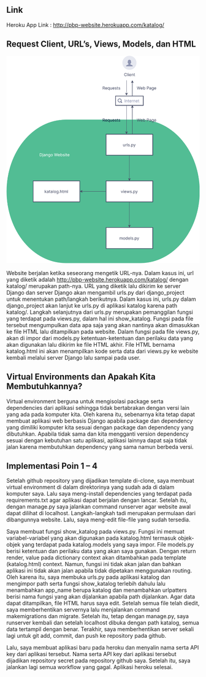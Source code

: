 ## Link

Heroku App Link : http://pbp-website.herokuapp.com/katalog/

## Request Client, URL’s, Views, Models, dan HTML

![BAGAN](/Flowchart.png)

Website berjalan ketika seseorang mengetik URL-nya. Dalam kasus ini, url yang diketik adalah http://pbp-website.herokuapp.com/katalog/ dengan katalog/ merupakan path-nya. URL yang diketik lalu dikirim ke server Django dan server Django akan mengambil urls.py dari django_project untuk menentukan path/langkah berikutnya. Dalam kasus ini, urls.py dalam django_project akan lanjut ke urls.py di aplikasi katalog karena path katalog/. Langkah selanjutnya dari urls.py merupakan pemanggilan fungsi yang terdapat pada views.py, dalam hal ini show_katalog. Fungsi pada file tersebut mengumpulkan data apa saja yang akan nantinya akan dimasukkan ke file HTML lalu ditampilkan pada website. Dalam fungsi pada file views.py, akan di impor dari models.py ketentuan-ketentuan dan perilaku data yang akan digunakan lalu dikirim ke file HTML akhir. File HTML bernama katalog.html ini akan menampilkan kode serta data dari views.py ke website kembali melalui server Django lalu sampai pada user.

## Virtual Environments dan Apakah Kita Membutuhkannya?

Virtual environment berguna untuk mengisolasi package serta dependencies dari aplikasi sehingga tidak bertabrakan dengan versi lain yang ada pada komputer kita. Oleh karena itu, sebenarnya kita tetap dapat membuat aplikasi web berbasis Django apabila package dan dependency yang dimiliki komputer kita sesuai dengan package dan dependency yang dibutuhkan. Apabila tidak sama dan kita mengganti version dependency sesuai dengan kebutuhan satu aplikasi, aplikasi lainnya dapat saja tidak jalan karena membutuhkan dependency yang sama namun berbeda versi.

## Implementasi Poin 1 – 4

Setelah github repository yang dijadikan template di-clone, saya membuat virtual environment di dalam direktorinya yang sudah ada di dalam komputer saya. Lalu saya meng-install dependencies yang terdapat pada requirements.txt agar aplikasi dapat berjalan dengan lancar. Setelah itu, dengan manage.py saya jalankan command runserver agar website awal dapat dilihat di localhost. Langkah-langkah tadi merupakan permulaan dari dibangunnya website. Lalu, saya meng-edit file-file yang sudah tersedia.

Saya membuat fungsi show_katalog pada views.py. Fungsi ini memuat variabel-variabel yang akan digunakan pada katalog.html termasuk objek-objek yang terdapat pada katalog.models yang saya impor. File models.py berisi ketentuan dan perilaku data yang akan saya gunakan. Dengan return render, value pada dictionary context akan ditambahkan pada template (katalog.html) context. Namun, fungsi ini tidak akan jalan dan bahkan aplikasi ini tidak akan jalan apabila tidak dipetakan menggunakan routing. Oleh karena itu, saya membuka urls.py pada aplikasi katalog dan mengimpor path serta fungsi show_katalog terlebih dahulu lalu menambahkan app_name berupa katalog dan menambahkan urlpatters berisi nama fungsi yang akan dijalankan apabila path dijalankan. Agar data dapat ditampilkan, file HTML harus saya edit. Setelah semua file telah diedit, saya memberhentikan servernya lalu menjalankan command makemigrations dan migrate. Setelah itu, tetap dengan manage.py, saya runserver kembali dan setelah localhost dibuka dengan path katalog, semua data tertampil dengan benar. Terakhir, saya memberhentikan server sekali lagi untuk git add, commit, dan push ke repository pada github.

Lalu, saya membuat aplikasi baru pada heroku dan menyalin nama serta API key dari aplikasi tersebut. Nama serta API key dari aplikasi tersebut dijadikan repository secret pada repository github saya. Setelah itu, saya jalankan lagi semua workflow yang gagal. Aplikasi heroku selesai.
